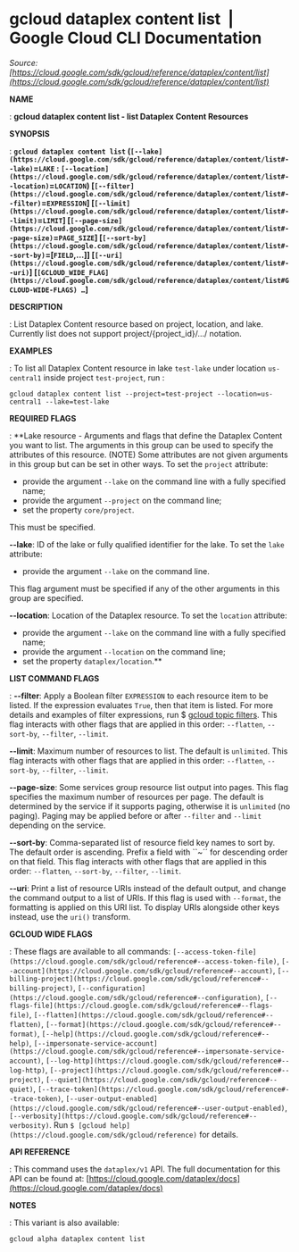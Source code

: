 # gcloud dataplex content list  |  Google Cloud CLI Documentation

*Source: [https://cloud.google.com/sdk/gcloud/reference/dataplex/content/list](https://cloud.google.com/sdk/gcloud/reference/dataplex/content/list)*

**NAME**

: **gcloud dataplex content list - list Dataplex Content Resources**

**SYNOPSIS**

: **`gcloud dataplex content list` (`[--lake](https://cloud.google.com/sdk/gcloud/reference/dataplex/content/list#--lake)`=`LAKE` : `[--location](https://cloud.google.com/sdk/gcloud/reference/dataplex/content/list#--location)`=`LOCATION`) [`[--filter](https://cloud.google.com/sdk/gcloud/reference/dataplex/content/list#--filter)`=`EXPRESSION`] [`[--limit](https://cloud.google.com/sdk/gcloud/reference/dataplex/content/list#--limit)`=`LIMIT`] [`[--page-size](https://cloud.google.com/sdk/gcloud/reference/dataplex/content/list#--page-size)`=`PAGE_SIZE`] [`[--sort-by](https://cloud.google.com/sdk/gcloud/reference/dataplex/content/list#--sort-by)`=[`FIELD`,…]] [`[--uri](https://cloud.google.com/sdk/gcloud/reference/dataplex/content/list#--uri)`] [`[GCLOUD_WIDE_FLAG](https://cloud.google.com/sdk/gcloud/reference/dataplex/content/list#GCLOUD-WIDE-FLAGS) …`]**

**DESCRIPTION**

: List Dataplex Content resource based on project, location, and lake. Currently
list does not support project/{project_id}/…/ notation.

**EXAMPLES**

: To list all Dataplex Content resource in lake `test-lake` under
location `us-central1` inside project `test-project`, run
:

```
gcloud dataplex content list --project=test-project --location=us-central1 --lake=test-lake
```

**REQUIRED FLAGS**

: **Lake resource - Arguments and flags that define the Dataplex Content you want to
list. The arguments in this group can be used to specify the attributes of this
resource. (NOTE) Some attributes are not given arguments in this group but can
be set in other ways.
To set the `project` attribute:

- provide the argument `--lake` on the command line with a fully
specified name;
- provide the argument `--project` on the command line;
- set the property `core/project`.

This must be specified.

**--lake**:
ID of the lake or fully qualified identifier for the lake.
To set the `lake` attribute:

- provide the argument `--lake` on the command line.

This flag argument must be specified if any of the other arguments in this group
are specified.

**--location**:
Location of the Dataplex resource.
To set the `location` attribute:

- provide the argument `--lake` on the command line with a fully
specified name;
- provide the argument `--location` on the command line;
- set the property `dataplex/location`.**

**LIST COMMAND FLAGS**

: **--filter**:
Apply a Boolean filter `EXPRESSION` to each resource item
to be listed. If the expression evaluates `True`, then that item is
listed. For more details and examples of filter expressions, run $ [gcloud topic filters](https://cloud.google.com/sdk/gcloud/reference/topic/filters). This flag
interacts with other flags that are applied in this order:
`--flatten`, `--sort-by`, `--filter`,
`--limit`.

**--limit**:
Maximum number of resources to list. The default is `unlimited`. This
flag interacts with other flags that are applied in this order:
`--flatten`, `--sort-by`, `--filter`,
`--limit`.

**--page-size**:
Some services group resource list output into pages. This flag specifies the
maximum number of resources per page. The default is determined by the service
if it supports paging, otherwise it is `unlimited` (no paging).
Paging may be applied before or after `--filter` and
`--limit` depending on the service.

**--sort-by**:
Comma-separated list of resource field key names to sort by. The default order
is ascending. Prefix a field with ``~´´ for descending order on that
field. This flag interacts with other flags that are applied in this order:
`--flatten`, `--sort-by`, `--filter`,
`--limit`.

**--uri**:
Print a list of resource URIs instead of the default output, and change the
command output to a list of URIs. If this flag is used with
`--format`, the formatting is applied on this URI list. To display
URIs alongside other keys instead, use the `uri()` transform.

**GCLOUD WIDE FLAGS**

: These flags are available to all commands: `[--access-token-file](https://cloud.google.com/sdk/gcloud/reference#--access-token-file)`,
`[--account](https://cloud.google.com/sdk/gcloud/reference#--account)`, `[--billing-project](https://cloud.google.com/sdk/gcloud/reference#--billing-project)`,
`[--configuration](https://cloud.google.com/sdk/gcloud/reference#--configuration)`,
`[--flags-file](https://cloud.google.com/sdk/gcloud/reference#--flags-file)`,
`[--flatten](https://cloud.google.com/sdk/gcloud/reference#--flatten)`, `[--format](https://cloud.google.com/sdk/gcloud/reference#--format)`, `[--help](https://cloud.google.com/sdk/gcloud/reference#--help)`, `[--impersonate-service-account](https://cloud.google.com/sdk/gcloud/reference#--impersonate-service-account)`,
`[--log-http](https://cloud.google.com/sdk/gcloud/reference#--log-http)`,
`[--project](https://cloud.google.com/sdk/gcloud/reference#--project)`, `[--quiet](https://cloud.google.com/sdk/gcloud/reference#--quiet)`, `[--trace-token](https://cloud.google.com/sdk/gcloud/reference#--trace-token)`, `[--user-output-enabled](https://cloud.google.com/sdk/gcloud/reference#--user-output-enabled)`,
`[--verbosity](https://cloud.google.com/sdk/gcloud/reference#--verbosity)`.
Run `$ [gcloud help](https://cloud.google.com/sdk/gcloud/reference)` for details.

**API REFERENCE**

: This command uses the `dataplex/v1` API. The full documentation for
this API can be found at: [https://cloud.google.com/dataplex/docs](https://cloud.google.com/dataplex/docs)

**NOTES**

: This variant is also available:

```
gcloud alpha dataplex content list
```
